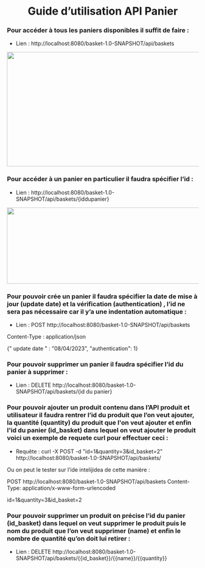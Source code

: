 <h1 align="center">Guide d’utilisation API Panier <br></h1>

### Pour accéder à tous les paniers disponibles il suffit de faire : 

- Lien : http://localhost:8080/basket-1.0-SNAPSHOT/api/baskets 

<img src="https://media.discordapp.net/attachments/927636625314431059/1094674390089732218/image.png?width=1020&height=205" width="800" height="300">

### Pour accéder à un panier en particulier il faudra spécifier l’id : 

- Lien : http://localhost:8080/basket-1.0-SNAPSHOT/api/baskets/{iddupanier} 

<img src="https://media.discordapp.net/attachments/927636625314431059/1094674536038940692/image.png?width=1020&height=162" width="800" height="200">


### Pour pouvoir crée un panier il faudra spécifier la date de mise à jour (update date) et la vérification (authentication) , l’id ne sera pas nécessaire car il y’a une indentation automatique : 

- Lien : POST http://localhost:8080/basket-1.0-SNAPSHOT/api/baskets 

Content-Type : application/json 

{" update date " : "08/04/2023", "authentication": 1} 

 

### Pour pouvoir supprimer un panier il faudra spécifier l’id du panier à supprimer :  

- Lien : DELETE http://localhost:8080/basket-1.0-SNAPSHOT/api/baskets/{id du panier} 

 

### Pour pouvoir ajouter un produit contenu dans l’API produit et utilisateur il faudra rentrer l’id du produit que l’on veut ajouter, la quantité (quantity) du produit que l'on veut ajouter et enfin l'id du panier (id_basket) dans lequel on veut ajouter le produit voici un exemple de requete curl pour effectuer ceci : 

- Requête : curl -X POST -d "id=1&quantity=3&id_basket=2" http://localhost:8080/basket-1.0-SNAPSHOT/api/baskets/ 

Ou on peut le tester sur l’ide intelijidea de cette manière :  

POST http://localhost:8080/basket-1.0-SNAPSHOT/api/baskets 
Content-Type: application/x-www-form-urlencoded 
 
id=1&quantity=3&id_basket=2 

 

 

### Pour pouvoir supprimer un produit on précise l’id du panier (id_basket) dans lequel on veut supprimer le produit puis le nom du produit que l’on veut supprimer (name) et enfin le nombre de quantité qu’on doit lui retirer : 

- Lien :  DELETE http://localhost:8080/basket-1.0-SNAPSHOT/api/baskets/{{id_basket}}/{{name}}/{{quantity}} 
